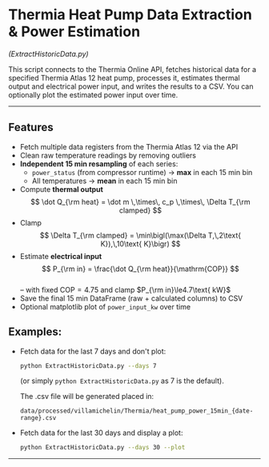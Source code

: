 # Thermia Heat Pump Data Extraction & Power Estimation  
*(ExtractHistoricData.py)*

This script connects to the Thermia Online API, fetches historical data for a specified Thermia Atlas 12 heat pump, processes it, estimates thermal output and electrical power input, and writes the results to a CSV. You can optionally plot the estimated power input over time.

---

## Features

- Fetch multiple data registers from the Thermia Atlas 12 via the API  
- Clean raw temperature readings by removing outliers  
- **Independent 15 min resampling** of each series:  
  - `power_status` (from compressor runtime) → **max** in each 15 min bin  
  - All temperatures → **mean** in each 15 min bin  
- Compute **thermal output**  
  $$
    \dot Q_{\rm heat}
    = \dot m \,\times\, c_p \,\times\, \Delta T_{\rm clamped}
  $$  
- Clamp  
  $$
    \Delta T_{\rm clamped} = \min\bigl(\max(\Delta T,\,2\text{ K}),\,10\text{ K}\bigr)
  $$  
- Estimate **electrical input**  
  $$
    P_{\rm in}
    = \frac{\dot Q_{\rm heat}}{\mathrm{COP}}
  $$  
  – with fixed $\mathrm{COP}=4.75$ and clamp $P_{\rm in}\le4.7\text{ kW}$  
- Save the final 15 min DataFrame (raw + calculated columns) to CSV  
- Optional matplotlib plot of `power_input_kw` over time  

## Examples:

-   Fetch data for the last 7 days and don\'t plot:
    ```bash
    python ExtractHistoricData.py --days 7
    ```
    (or simply `python ExtractHistoricData.py` as 7 is the default).

    The .csv file will be generated placed in:
    
    `data/processed/villamichelin/Thermia/heat_pump_power_15min_{date-range}.csv`
    

-   Fetch data for the last 30 days and display a plot:
    ```bash
    python ExtractHistoricData.py --days 30 --plot
    ```

---